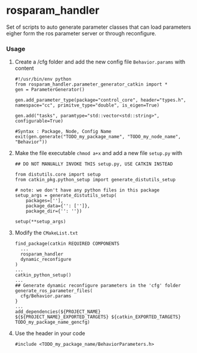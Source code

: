 # rosparam_handler

Set of scripts to auto generate parameter classes that can load parameters eigher form the ros parameter server or through reconfigure.

### Usage

1. Create a /cfg folder and add the new config file `Behavior.params` with content

    ```
    #!/usr/bin/env python
    from rosparam_handler.parameter_generator_catkin import *
    gen = ParameterGenerator()

    gen.add_parameter_type(package="control_core", header="types.h", namespace="cc", primitve_type="double", is_eigen=True)

    gen.add("tasks", paramtype="std::vector<std::string>", configurable=True)

    #Syntax : Package, Node, Config Name
    exit(gen.generate("TODO_my_package_name", "TODO_my_node_name", "Behavior"))
    ```

2. Make the file executable `chmod a+x` and add a new file `setup.py` with

    ```
    ## DO NOT MANUALLY INVOKE THIS setup.py, USE CATKIN INSTEAD

    from distutils.core import setup
    from catkin_pkg.python_setup import generate_distutils_setup

    # note: we don't have any python files in this package
    setup_args = generate_distutils_setup(
        packages=[''],
        package_data={'': ['']},
        package_dir={'': ''})

    setup(**setup_args)
    ```

3. Modify the `CMakeList.txt`

    ```
    find_package(catkin REQUIRED COMPONENTS
      ...
      rosparam_handler
      dynamic_reconfigure
    )
    ...
    catkin_python_setup()
    ...
    ## Generate dynamic reconfigure parameters in the 'cfg' folder
    generate_ros_parameter_files(
      cfg/Behavior.params
    }
    ...
    add_dependencies(${PROJECT_NAME} ${${PROJECT_NAME}_EXPORTED_TARGETS} ${catkin_EXPORTED_TARGETS} TODO_my_package_name_gencfg)
    ```

4. Use the header in your code 

    ```
    #include <TODO_my_package_name/BehaviorParameters.h>
    ```